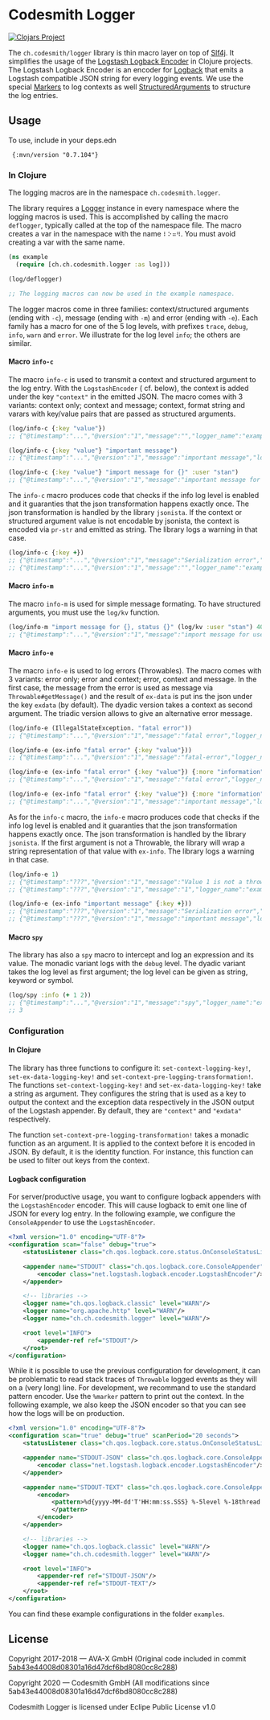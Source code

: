# Codesmith Logger

[![Clojars Project](https://img.shields.io/clojars/v/ch.codesmith/logger.svg)](https://clojars.org/ch.codesmith/logger)

The `ch.codesmith/logger` library is thin macro layer on top of [Slf4j](http://www.slf4j.org). It simplifies the usage
of the [Logstash Logback Encoder](https://github.com/logstash/logstash-logback-encoder)
in Clojure projects. The Logstash Logback Encoder is an encoder for [Logback](http://logback.qos.ch)
that emits a Logstash compatible JSON string for every logging events. We use the special
[Markers](https://github.com/logstash/logstash-logback-encoder/blob/master/src/main/java/net/logstash/logback/marker/Markers.java)
to log contexts as
well [StructuredArguments](https://github.com/logstash/logstash-logback-encoder/blob/master/src/main/java/net/logstash/logback/argument/StructuredArguments.java)
to structure the log entries.

## Usage

To use, include in your deps.edn

```deps
 {:mvn/version "0.7.104"}
```

### In Clojure

The logging macros are in the namespace `ch.codesmith.logger`.

The library requires a [Logger](https://www.javadoc.io/doc/org.slf4j/slf4j-api/1.7.29/org/slf4j/Logger.html) instance in
every namespace where the logging macros is used. This is accomplished by calling the macro `deflogger`, typically
called at the top of the namespace file. The macro creates a var in the namespace with the name `⠇⠕⠶⠻`. You must avoid
creating a var with the same name.

```clojure
(ns example
  (require [ch.ch.codesmith.logger :as log]))

(log/deflogger)

;; The logging macros can now be used in the example namespace.
``` 

The logger macros come in three families: context/structured arguments (ending with `-c`), message (ending with `-m`)
and error (ending with `-e`). Each family has a macro for one of the 5 log levels, with prefixes `trace`,
`debug`, `info`, `warn` and `error`. We illustrate for the log level `info`; the others are similar.

#### Macro `info-c`

The macro `info-c` is used to transmit a context and structured argument to the log entry. With the `LogstashEncoder` (
cf. below), the context is added under the key `"context"` in the emitted JSON. The macro comes with 3 variants: context
only; context and message; context, format string and varars with key/value pairs that are passed as structured
arguments.

```clojure
(log/info-c {:key "value"})
;; {"@timestamp":"...","@version":"1","message":"","logger_name":"example",...,"context":{"key":"value"}}

(log/info-c {:key "value"} "important message")
;; {"@timestamp":"...","@version":"1","message":"important message","logger_name":"example",...,"context":{"key":"value"}}

(log/info-c {:key "value"} "import message for {}" :user "stan")
;; {"@timestamp":"...","@version":"1","message":"important message for user=\"stan\"","logger_name":"example",...,"context":{"key":"value"}, "user":"stan"}
```

The `info-c` macro produces code that checks if the info log level is enabled and it guaranties that the json
transformation happens exactly once. The json transformation is handled by the library `jsonista`. If the context or
structured argument value is not encodable by jsonista, the context is encoded via `pr-str` and emitted as string. The
library logs a warning in that case.

```clojure
(log/info-c {:key +})
;; {"@timestamp":"...","@version":"1","message":"Serialization error","logger_name":"ch.ch.codesmith.logger.core","level":"WARN",...,"stack_trace":"com.fasterxml.jackson.core.JsonGenerationException: Cannot JSON encode object of class: class clojure.core$_PLUS_: clojure.core$_PLUS_@7a5a9ca1...."}
;; {"@timestamp":"...","@version":"1","message":"","logger_name":"example","context":"{:key #object[clojure.core$_PLUS_ 0x7a5a9ca1 \"clojure.core$_PLUS_@7a5a9ca1\"]}"}
``` 

#### Macro `info-m`

The macro `info-m` is used for simple message formating. To have structured arguments, you must use the `log/kv`
function.

```clojure
(log/info-m "import message for {}, status {}" (log/kv :user "stan") 400)
;; {"@timestamp":"...","@version":"1","message":"import message for user=stan, status 400","logger_name":"example","user":"stan"...}
```

#### Macro `info-e`

The macro `info-e` is used to log errors (Throwables). The macro comes with 3 variants: error only; error and context;
error, context and message. In the first case, the message from the error is used as message
via `Throwable#getMessage()` and the result of `ex-data` is put ins the json under the key `exdata` (by default). The
dyadic version takes a context as second argument. The triadic version allows to give an alternative error message.

```clojure
(log/info-e (IllegalStateException. "fatal error"))
;; {"@timestamp":"...","@version":"1","message":"fatal error","logger_name":"example",...,"stack_trace":"..."}

(log/info-e (ex-info "fatal error" {:key "value"}))
;; {"@timestamp":"...","@version":"1","message":"fatal-error","logger_name":"example",...,"stack_trace":"...","exdata":{"key":"value"}}

(log/info-e (ex-info "fatal error" {:key "value"}) {:more "information"})
;; {"@timestamp":"...","@version":"1","message":"fatal error","logger_name":"example",...,"stack_trace":"...","exdata":{"key":"value"},"context":{"more":"information"}}

(log/info-e (ex-info "fatal error" {:key "value"}) {:more "information"} "important message")
;; {"@timestamp":"...","@version":"1","message":"important message","logger_name":"example",...,"stack_trace":"...","exdata":{"key":"value"},"context":{"more":"information"}}
```

As for the `info-c` macro, the `info-e` macro produces code that checks if the info log level is enabled and it
guaranties that the json transformation happens exactly once. The json transformation is handled by the
library `jsonista`. If the first argument is not a Throwable, the library will wrap a string representation of that
value with `ex-info`. The library logs a warning in that case.

```clojure
(log/info-e 1)
;; {"@timestamp":"???","@version":"1","message":"Value 1 is not a throwable; wrapping in ex-info","logger_name":"ch.ch.codesmith.logger.core","level":"WARN",...}
;; {"@timestamp":"???","@version":"1","message":"1","logger_name":"example",...,"stack_trace":"clojure.lang.ExceptionInfo: 1","exdata":{}}

(log/info-e (ex-info "important message" {:key +}))
;; {"@timestamp":"???","@version":"1","message":"Serialization error","logger_name":"ch.ch.codesmith.logger.core","level":"WARN",...,"stack_trace":"com.fasterxml.jackson.core.JsonGenerationException: Cannot JSON encode object of class: class clojure.core$_PLUS_: clojure.core$_PLUS_@7a5a9ca1..."}
;; {"@timestamp":"???","@version":"1","message":"important message","logger_name":"example",...,"stack_trace":"...","exdata":"{:key #object[clojure.core$_PLUS_ 0x7a5a9ca1 \"clojure.core$_PLUS_@7a5a9ca1\"]}"}
```

#### Macro `spy`

The library has also a `spy` macro to intercept and log an expression and its value. The monadic variant logs with
the `debug` level. The dyadic variant takes the log level as first argument; the log level can be given as string,
keyword or symbol.

```clojure
(log/spy :info (+ 1 2))
;; {"@timestamp":"...","@version":"1","message":"spy","logger_name":"example","context":{"expression":"(+ 1 2)","value":3}}
;; 3
```

### Configuration

#### In Clojure

The library has three functions to configure it: `set-context-logging-key!`, `set-ex-data-logging-key!` and
`set-context-pre-logging-transformation!`. The functions `set-context-logging-key!` and `set-ex-data-logging-key!` take
a string as argument. They configures the string that is used as a key to output the context and the exception data
respectively in the JSON output of the Logstash appender. By default, they are `"context"` and `"exdata"` respectively.

The function `set-context-pre-logging-transformation!` takes a monadic function as an argument. It is applied to the
context before it is encoded in JSON. By default, it is the identity function. For instance, this function can be used
to filter out keys from the context.

#### Logback configuration

For server/productive usage, you want to configure logback appenders with the `LogstashEncoder` encoder. This will cause
logback to emit one line of JSON for every log entry. In the following example, we configure the `ConsoleAppender` to
use the `LogstashEncoder`.

```xml
<?xml version="1.0" encoding="UTF-8"?>
<configuration scan="false" debug="true">
    <statusListener class="ch.qos.logback.core.status.OnConsoleStatusListener"/>

    <appender name="STDOUT" class="ch.qos.logback.core.ConsoleAppender">
        <encoder class="net.logstash.logback.encoder.LogstashEncoder"/>
    </appender>

    <!-- libraries -->
    <logger name="ch.qos.logback.classic" level="WARN"/>
    <logger name="org.apache.http" level="WARN"/>
    <logger name="ch.ch.codesmith.logger" level="WARN"/>

    <root level="INFO">
        <appender-ref ref="STDOUT"/>
    </root>
</configuration>
```

While it is possible to use the previous configuration for development, it can be problematic to read stack traces
of `Throwable` logged events as they will on a (very long) line. For development, we recommand to use the standard
pattern encoder. Use the `%marker` pattern to print out the context. In the following example, we also keep the JSON
encoder so that you can see how the logs will be on production.

```xml
<?xml version="1.0" encoding="UTF-8"?>
<configuration scan="true" debug="true" scanPeriod="20 seconds">
    <statusListener class="ch.qos.logback.core.status.OnConsoleStatusListener"/>

    <appender name="STDOUT-JSON" class="ch.qos.logback.core.ConsoleAppender">
        <encoder class="net.logstash.logback.encoder.LogstashEncoder"/>
    </appender>

    <appender name="STDOUT-TEXT" class="ch.qos.logback.core.ConsoleAppender">
        <encoder>
            <pattern>%d{yyyy-MM-dd'T'HH:mm:ss.SSS} %-5level %-18thread - %marker - %msg%n
            </pattern>
        </encoder>
    </appender>

    <!-- libraries -->
    <logger name="ch.qos.logback.classic" level="WARN"/>
    <logger name="ch.ch.codesmith.logger" level="WARN"/>

    <root level="INFO">
        <appender-ref ref="STDOUT-JSON"/>
        <appender-ref ref="STDOUT-TEXT"/>
    </root>
</configuration>
```

You can find these example configurations in the folder `examples`.

## License

Copyright 2017-2018 — AVA-X GmbH (Original code included in
commit [5ab43e44008d08301a16d47dcf6bd8080cc8c288](https://github.com/codesmith-gmbh/logger/commit/5ab43e44008d08301a16d47dcf6bd8080cc8c288))

Copyright 2020 — Codesmith GmbH (All modifications since 5ab43e44008d08301a16d47dcf6bd8080cc8c288)

Codesmith Logger is licensed under Eclipe Public License v1.0
